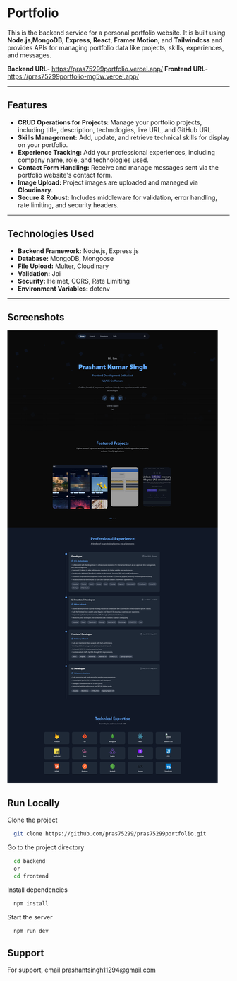 # Portfolio

This is the backend service for a personal portfolio website. It is built using **Node.js**,**MongoDB**, **Express**, **React**, **Framer Motion**, and **Tailwindcss** and provides APIs for managing portfolio data like projects, skills, experiences, and messages.

**Backend URL**- https://pras75299portfolio.vercel.app/
**Frontend URL**- https://pras75299portfolio-mg5w.vercel.app/

---

## Features

- **CRUD Operations for Projects:** Manage your portfolio projects, including title, description, technologies, live URL, and GitHub URL.
- **Skills Management:** Add, update, and retrieve technical skills for display on your portfolio.
- **Experience Tracking:** Add your professional experiences, including company name, role, and technologies used.
- **Contact Form Handling:** Receive and manage messages sent via the portfolio website's contact form.
- **Image Upload:** Project images are uploaded and managed via **Cloudinary**.
- **Secure & Robust:** Includes middleware for validation, error handling, rate limiting, and security headers.

---

## Technologies Used

- **Backend Framework:** Node.js, Express.js
- **Database:** MongoDB, Mongoose
- **File Upload:** Multer, Cloudinary
- **Validation:** Joi
- **Security:** Helmet, CORS, Rate Limiting
- **Environment Variables:** dotenv

---

## Screenshots

![App Screenshot](./frontendimg.png)

## Run Locally

Clone the project

```bash
  git clone https://github.com/pras75299/pras75299portfolio.git
```

Go to the project directory

```bash
  cd backend
  or
  cd frontend
```

Install dependencies

```bash
  npm install
```

Start the server

```bash
  npm run dev
```

## Support

For support, email prashantsingh11294@gmail.com
